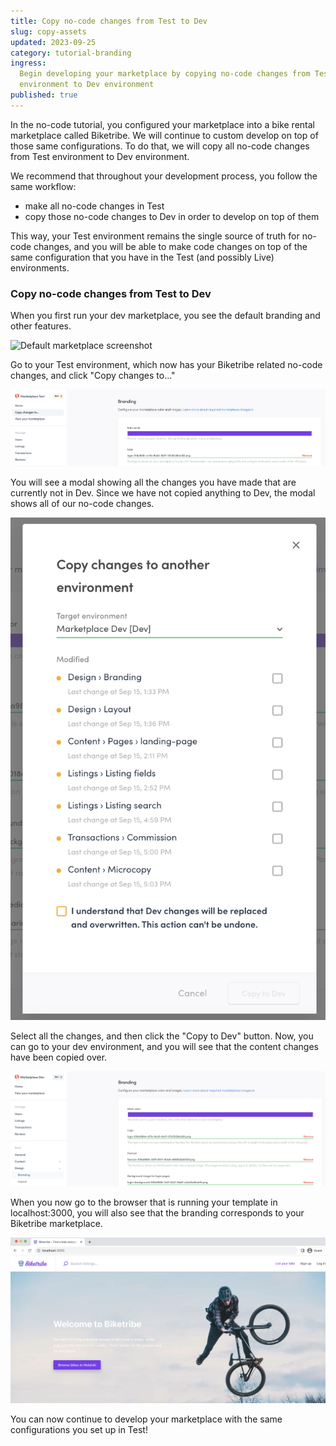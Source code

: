 ```yaml
---
title: Copy no-code changes from Test to Dev
slug: copy-assets
updated: 2023-09-25
category: tutorial-branding
ingress:
  Begin developing your marketplace by copying no-code changes from Test
  environment to Dev environment
published: true
---
```


In the no-code tutorial, you configured your marketplace into a bike
rental marketplace called Biketribe. We will continue to custom develop
on top of those same configurations. To do that, we will copy all
no-code changes from Test environment to Dev environment.

We recommend that throughout your development process, you follow the
same workflow:

- make all no-code changes in Test
- copy those no-code changes to Dev in order to develop on top of them

This way, your Test environment remains the single source of truth for
no-code changes, and you will be able to make code changes on top of the
same configuration that you have in the Test (and possibly Live)
environments.

### Copy no-code changes from Test to Dev

When you first run your dev marketplace, you see the default branding
and other features.

![Default marketplace screenshot](./generic-landingpage.png)

Go to your Test environment, which now has your Biketribe related
no-code changes, and click "Copy changes to..."

![Copy changes selection](./copy_changes_to.png)

You will see a modal showing all the changes you have made that are
currently not in Dev. Since we have not copied anything to Dev, the
modal shows all of our no-code changes.

![Copy changes modal](./copy_changes_modal_blank.png)

Select all the changes, and then click the "Copy to Dev" button. Now,
you can go to your dev environment, and you will see that the content
changes have been copied over.

![Assets in dev environment](./assets_in_dev.png)

When you now go to the browser that is running your template in
localhost:3000, you will also see that the branding corresponds to your
Biketribe marketplace.

![Localhost with Biketribe theme](./dev_with_biketribe.png)

You can now continue to develop your marketplace with the same
configurations you set up in Test!
